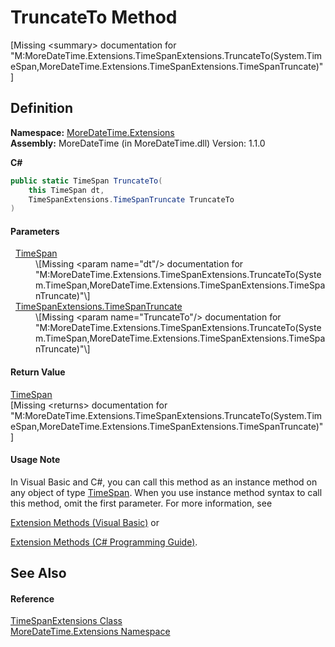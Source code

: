 # TruncateTo Method


\[Missing &lt;summary&gt; documentation for "M:MoreDateTime.Extensions.TimeSpanExtensions.TruncateTo(System.TimeSpan,MoreDateTime.Extensions.TimeSpanExtensions.TimeSpanTruncate)"\]



## Definition
**Namespace:** <a href="3139ad8c-443b-c9bf-71c7-2dc294c1d234">MoreDateTime.Extensions</a>  
**Assembly:** MoreDateTime (in MoreDateTime.dll) Version: 1.1.0

**C#**
``` C#
public static TimeSpan TruncateTo(
	this TimeSpan dt,
	TimeSpanExtensions.TimeSpanTruncate TruncateTo
)
```



#### Parameters
<dl><dt>  <a href="https://learn.microsoft.com/dotnet/api/system.timespan" target="_blank" rel="noopener noreferrer">TimeSpan</a></dt><dd>\[Missing &lt;param name="dt"/&gt; documentation for "M:MoreDateTime.Extensions.TimeSpanExtensions.TruncateTo(System.TimeSpan,MoreDateTime.Extensions.TimeSpanExtensions.TimeSpanTruncate)"\]</dd><dt>  <a href="462dbe3a-0641-b161-3329-8fd98eec58d5">TimeSpanExtensions.TimeSpanTruncate</a></dt><dd>\[Missing &lt;param name="TruncateTo"/&gt; documentation for "M:MoreDateTime.Extensions.TimeSpanExtensions.TruncateTo(System.TimeSpan,MoreDateTime.Extensions.TimeSpanExtensions.TimeSpanTruncate)"\]</dd></dl>

#### Return Value
<a href="https://learn.microsoft.com/dotnet/api/system.timespan" target="_blank" rel="noopener noreferrer">TimeSpan</a>  
\[Missing &lt;returns&gt; documentation for "M:MoreDateTime.Extensions.TimeSpanExtensions.TruncateTo(System.TimeSpan,MoreDateTime.Extensions.TimeSpanExtensions.TimeSpanTruncate)"\]

#### Usage Note
In Visual Basic and C#, you can call this method as an instance method on any object of type <a href="https://learn.microsoft.com/dotnet/api/system.timespan" target="_blank" rel="noopener noreferrer">TimeSpan</a>. When you use instance method syntax to call this method, omit the first parameter. For more information, see <a href="https://docs.microsoft.com/dotnet/visual-basic/programming-guide/language-features/procedures/extension-methods" target="_blank" rel="noopener noreferrer">

Extension Methods (Visual Basic)</a> or <a href="https://docs.microsoft.com/dotnet/csharp/programming-guide/classes-and-structs/extension-methods" target="_blank" rel="noopener noreferrer">

Extension Methods (C# Programming Guide)</a>.

## See Also


#### Reference
<a href="bbbfefa2-0a56-3fd2-0a07-1a98c6c1babf">TimeSpanExtensions Class</a>  
<a href="3139ad8c-443b-c9bf-71c7-2dc294c1d234">MoreDateTime.Extensions Namespace</a>  
